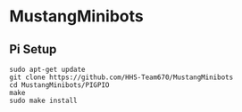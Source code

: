 # MustangMinibots

## Pi Setup
```
sudo apt-get update
git clone https://github.com/HHS-Team670/MustangMinibots
cd MustangMinibots/PIGPIO
make
sudo make install
```



